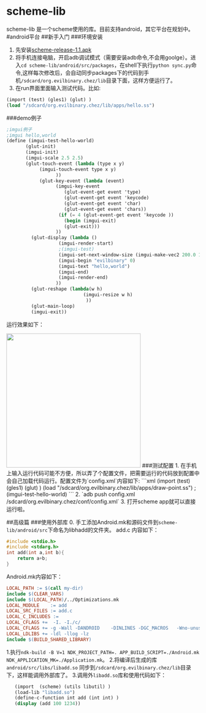 # scheme-lib
scheme-lib 是一个scheme使用的库。目前支持android，其它平台在规划中。
#android平台
##新手入门
###环境安装
1. 先安装[scheme-release-1.1.apk][1]
2. 将手机连接电脑，开启adb调试模式（需要安装adb命令,不会用goolge）。进入`cd scheme-lib/android/src/packages`，在shell下执行`python sync.py`命令,这样每次修改后，会自动同步packages下的代码到手机`/sdcard/org.evilbinary.chez/lib`目录下面，这样方便运行了。
3. 在run界面里面输入测试代码。比如:
 
```scheme
(import (test) (gles1) (glut) ) 
(load "/sdcard/org.evilbinary.chez/lib/apps/hello.ss")
```
###demo例子
```scheme
;imgui例子
;imgui hello,world
(define (imgui-test-hello-world)
       (glut-init)
       (imgui-init)
       (imgui-scale 2.5 2.5)
       (glut-touch-event (lambda (type x y)
            (imgui-touch-event type x y)
                  ))
            (glut-key-event (lambda (event)
                  (imgui-key-event
                     (glut-event-get event 'type)
                     (glut-event-get event 'keycode)
                     (glut-event-get event 'char)
                     (glut-event-get event 'chars))
                   (if (= 4 (glut-event-get event 'keycode ))
                     (begin (imgui-exit)
                     (glut-exit)))
                  ))
         (glut-display (lambda ()
                   (imgui-render-start)
                   ;(imgui-test)
                   (imgui-set-next-window-size (imgui-make-vec2 200.0 140.0) 0)
                   (imgui-begin "evilbinary" 0)
                   (imgui-text "hello,world")
                   (imgui-end)
                   (imgui-render-end)
                  ))
         (glut-reshape (lambda(w h)
                            (imgui-resize w h)
                             ))
         (glut-main-loop)
         (imgui-exit))		
```

运行效果如下：
  
<img src="https://raw.githubusercontent.com/evilbinary/scheme-lib/master/android/screenshot/helloworld.png" width="350px" />
###测试配置
1. 在手机上输入运行代码可能不方便，所以弄了个配置文件，把需要运行的代码放到配置中会自己加载代码运行。配置文件为`config.xml`内容如下:
```xml
<?xml version='1.0' encoding='utf-8' standalone='yes' ?>
<map>
    <string name="debugCode">(import (test) (gles1) (glut) ) (load "/sdcard/org.evilbinary.chez/lib/apps/draw-point.ss") ;(imgui-test-hello-world) </string>
</map>
```
2. `adb push config.xml /sdcard/org.evilbinary.chez/conf/config.xml`
3. 打开scheme app就可以直接运行啦。

##高级篇
###使用外部库
0. 手工添加Android.mk和源码文件到`scheme-lib/android/src`下命名为libhadd的文件夹。
add.c 内容如下：
```c
#include <stdio.h>
#include <stdarg.h>
int add(int a,int b){ 
    return a+b;
}    
```
Android.mk内容如下：
```makefile
LOCAL_PATH := $(call my-dir)
include $(CLEAR_VARS)
include $(LOCAL_PATH)/../Optimizations.mk
LOCAL_MODULE    := add
LOCAL_SRC_FILES := add.c
LOCAL_C_INCLUDES := 
LOCAL_CFLAGS +=  -I. -I./c/
LOCAL_CFLAGS += -g -Wall -DANDROID    -DINLINES -DGC_MACROS   -Wno-unused-parameter -pie -fPIE   -fPIC
LOCAL_LDLIBS += -ldl -llog -lz
include $(BUILD_SHARED_LIBRARY)
```
1.执行`ndk-build -B V=1 NDK_PROJECT_PATH=. APP_BUILD_SCRIPT=./Android.mk NDK_APPLICATION_MK=./Application.mk`。
2.将编译后生成的库`android/src/libs/libadd.so` 同步到`/sdcard/org.evilbinary.chez/lib`目录下，这样能调用外部库了。
3.调用外`libadd.so`库和使用代码如下：
```scheme
   (import  (scheme) (utils libutil) )
   (load-lib "libadd.so")
   (define-c-function int add (int int) )
   (display (add 100 1234))
```

[1]: https://raw.githubusercontent.com/evilbinary/scheme-lib/master/android/apk/scheme-release-1.1.apk   "scheme apk"
